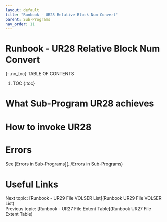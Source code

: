 ```yaml
---
layout: default
title: "Runbook - UR28 Relative Block Num Convert"
parent: Sub-Programs
nav_order: 11
---
```


# Runbook - UR28 Relative Block Num Convert
{: .no_toc}
TABLE OF CONTENTS 
1. TOC
{:toc}  

# What Sub-Program UR28 achieves

# How to invoke UR28

# Errors
See [Errors in Sub-Programs](../Errors in Sub-Programs)  
  
  
# Useful Links
Next topic: [Runbook - UR29 File VOLSER List](Runbook UR29 File VOLSER List)  
Previous topic: [Runbook - UR27 File Extent Table](Runbook UR27 File Extent Table)  
